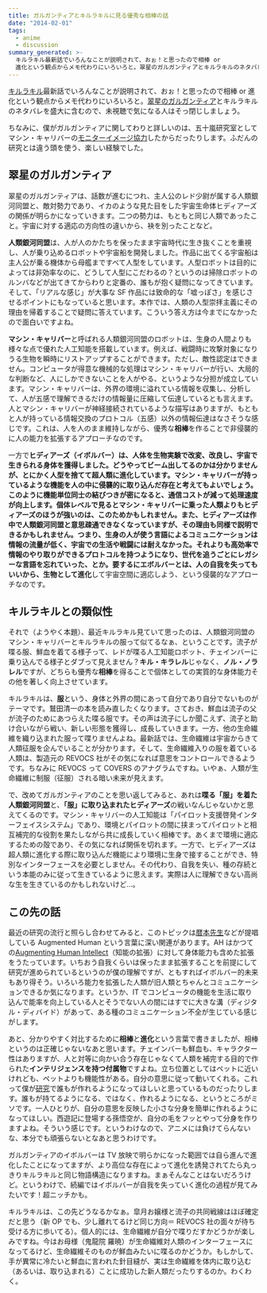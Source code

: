```yaml
---
title: ガルガンティアとキルラキルに見る優秀な相棒の話
date: "2014-02-01"
tags:
  - anime
  - discussion
summary_generated: >-
  キルラキル最新話でいろんなことが説明されて、おぉ！と思ったので相棒 or
  進化という観点からメモ代わりにいろいろと。翠星のガルガンティアとキルラキルのネタバレを盛大に含むので、未視聴で気になる人はそっ閉じしましょう。ちなみに、僕がガルガンティアに関してわりと詳しいのは、五十...
---
```


[キルラキル](http://www.kill-la-kill.jp/)最新話でいろんなことが説明されて、おぉ！と思ったので相棒 or 進化という観点からメモ代わりにいろいろと。[翠星のガルガンティア](http://gargantia.jp/)とキルラキルのネタバレを盛大に含むので、未視聴で気になる人はそっ閉じしましょう。

ちなみに、僕がガルガンティアに関してわりと詳しいのは、五十嵐研究室としてマシン・キャリバーの[モニターイメージ協力](https://twitter.com/gar_anime/status/323413743155441666 "【翠星のガルガンティア・みんなでストリーム第1話】③チェインバーのモニターは球状の立体ホログラフモニターです。技術的な可能性について東京大学五十嵐研究室さんにアドバイスを頂きました。 IG平澤")したからだったりします。ふだんの研究とは違う頭を使う、楽しい経験でした。

## 翠星のガルガンティア

翠星のガルガンティアは、話数が進むにつれ、主人公のレド少尉が属する人類銀河同盟と、敵対勢力であり、イカのような見た目をした宇宙生命体ヒディアーズの関係が明らかになっていきます。二つの勢力は、もともと同じ人類であったこと。宇宙に対する適応の方向性の違いから、袂を別ったことなど。

**人類銀河同盟**は、人が人のかたちを保ったまま宇宙時代に生き抜くことを重視し、人が乗り込めるロボットや宇宙船を開発しました。作品に出てくる宇宙船は主人公が乗る機体から母艦まですべて人型をしています。人型ロボットは目的によっては非効率なのに、どうして人型にこだわるの？というのは掃除ロボットのルンバなどが出てきてからわりと定番の、誰もが抱く疑問になってきています。そして、「リアルな感じ」が大事な SF 作品には致命的な「嘘っぽさ」を感じさせるポイントにもなっていると思います。本作では、人類の人型崇拝主義にその理由を帰着することで疑問に答えています。こういう答え方は今までになかったので面白いですよね。

**マシン・キャリバー**と呼ばれる人類銀河同盟のロボットは、生身の人間よりも様々な点で優れた人工知能を搭載しています。例えば、戦闘時に攻撃対象になりうる生物を瞬時にリストアップすることができます。ただし、敵性認定はできません。コンピュータが得意な機械的な処理はマシン・キャリバーが行い、大局的な判断など、人にしかできないことを人がやる、というような分担が成立しています。マシン・キャリバーは、外界の環境に溢れている情報を収集し、分析して、人が五感で理解できるだけの情報量に圧縮して伝達しているとも言えます。人とマシン・キャリバーが神経接続されているような描写はありますが、もともと人が持っている情報交換のプロトコル（五感）以外の情報伝達はなさそうな感じです。これは、人を人のまま維持しながら、優秀な**相棒**を作ることで非侵襲的に人の能力を拡張するアプローチなのです。

一方で**ヒディアーズ（イボルバー）**は、人体を生物実験で改変、改良し、宇宙で生きられる身体を獲得しました。どうやってビーム出してるのかは分かりませんが、とにかく人型を捨てて超人類に進化しています。マシン・キャリバーが持っているような機能を人の中に侵襲的に取り込んだ存在と考えてもよいでしょう。このように機能単位同士の結びつきが密になると、通信コストが減って処理速度が向上します。個体レベルで見るとマシン・キャリバーに乗った人類よりもヒディアーズのほうが強いのは、このためかもしれません。また、ヒディアーズは作中で人類銀河同盟と意思疎通できなくなっていますが、その理由も同様で説明できるかもしれません。つまり、生身の人が使う言語によるコミュニケーションは情報の流量が低く、宇宙での生活や戦闘には耐えなかった。それよりも高効率で情報のやり取りができるプロトコルを持つようになり、世代を追うごとにレガシーな言語を忘れていった、とか。要するにエボルバーとは、人の自我を失ってもいいから、生物として**進化**して宇宙空間に適応しよう、という侵襲的なアプローチなのです。

## キルラキルとの類似性

それで（ようやく本題）、最近キルラキル見ていて思ったのは、人類銀河同盟のマシン・キャリバーとキルラキルの服って似てるなぁ、ということです。流子が喋る服、鮮血を着てる様子って、レドが喋る人工知能ロボット、チェインバーに乗り込んでる様子とダブって見えません？**キル・キラレル**じゃなく、**ノル・ノラレル**ですが、どちらも優秀な**相棒**を得ることで個体としての実質的な身体能力その他を著しく向上させています。

キルラキルは、**服**という、身体と外界の間にあって自分であり自分でないものがテーマです。鷲田清一の本を読み直したくなります。さておき、鮮血は流子の父が流子のためにあつらえた喋る服です。その声は流子にしか聞こえず、流子と助け合いながら戦い、新しい形態を獲得し、成長していきます。一方、他の生命繊維を織り込まれた服って喋りませんよね。最新話では、生命繊維は宇宙からきて人類征服を企んでいることが分かります。そして、生命繊維入りの服を着ている人類は、製造元の REVOCS 社がその気になれば意思をコントロールできるようです。ちなみに REVOCS って COVERS のアナグラムですね。いやぁ、人類が生命繊維に制服（征服）される暗い未来が見えます。

で、改めてガルガンティアのことを思い返してみると、あれは**喋る「服」を着た人類銀河同盟**と、**「服」に取り込まれたヒディアーズ**の戦いなんじゃないかと思えてくるのです。マシン・キャリバーの人工知能は「パイロット支援啓発インターフェイスシステム」であり、環境とパイロットの間に挟まってパイロットと相互補完的な役割を果たしながら共に成長していく相棒です。あくまで環境に適応するための殻であり、その気になれば関係を切れます。一方で、ヒディアーズは超人類に進化する際に取り込んだ機能により環境に生身で接することができ、特別なインターフェースを必要としません。その代わり、自我を失い、種の存続という本能のみに従って生きているように思えます。実際は人に理解できない高尚な生を生きているのかもしれないけど…。

## この先の話

最近の研究の流行と照らし合わせてみると、このトピックは[暦本先生](http://lab.rekimoto.org/)などが提唱している Augmented Human という言葉に深い関連があります。AH はかつての[Augmenting Human Intellect](http://www.dougengelbart.org/pubs/augment-3906.html "Augmenting Human Intellect: A Conceptual Framework")（知能の拡張）に対して身体能力も含めた拡張をうたっています。いちおう自我くらいは保ったまま拡張することを前提にして研究が進められているというのが僕の理解ですが、ともすればイボルバー的未来もあり得そう。いろいろ能力を拡張した人類が旧人類とちゃんとコミュニケーションできるか気になります。というか、IT でコンピュータの機能を生活に取り込んで能率を向上している人とそうでない人の間にはすでに大きな溝（ディジタル・ディバイド）があって、ある種のコミュニケーション不全が生じている感じがします。

あと、分かりやすく対比するために**相棒**と**進化**という言葉で書きましたが、相棒というのは正確じゃないなあと思います。チェインバーも鮮血も、キャラクター性はありますが、人と対等に向かい合う存在じゃなくて人類を補完する目的で作られた**インテリジェンスを持つ付属物**ですよね。立ち位置としてはペットに近いけれども、ペットよりも機能性がある。自分の意思に従って動いてくれる。これって僕が[研究](http://junkato.jp/ja/)で誰もが作れるようになってほしいと思っているものだったりします。誰もが持てるようになる、ではなく、作れるようになる、というところがミソです。一人ひとりが、自分の意思を反映した小さな分身を簡単に作れるようになってほしい。西遊記に登場する孫悟空が、自分の毛をフッとやって分身を作りますよね。そういう感じです。というわけなので、アニメには負けてらんないな、本分でも頑張らないとなあと思うわけです。

ガルガンティアのイボルバーは TV 放映で明らかになった範囲では自ら進んで進化したことになってますが、より高位な存在によって進化を誘発されてたら丸っきりキルラキルと同じ物語構造になりますね。まぁそんなことはないだろうけど。というわけで、続編ではイボルバーが自我を失っていく進化の過程が見てみたいです！超ニッチかも。

キルラキルは、この先どうなるかなぁ。皐月お嬢様と流子の共同戦線はほぼ確定だと思う（新 OP でも、少し離れてるけど同じ方向＝ REVOCS 社の面々が待ち受ける方に歩いてる）。個人的には、生命繊維が自分で喋りだすかどうかが楽しみですね。今はお母様（鬼龍院 羅暁）が生命繊維対人類のインターフェースになってるけど、生命繊維そのものが鮮血みたいに喋るのかどうか。もしかして、手が異常に冷たいと鮮血に言われた針目縫が、実は生命繊維を体内に取り込む（あるいは、取り込まれる）ことに成功した新人類だったりするのか。わくわく。
